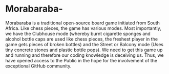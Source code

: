 # Morabaraba-
Morabaraba is a traditional open-source board game initiated from South Africa. Like chess pieces, the game has various modes. Most importantly, we have the Clubhouse mode (whereby burnt cigarette sponges and alcohol bottle caps are used like chess pieces, the freshest player in the game gets pieces of broken bottles) and the Street or Balcony mode (Uses tiny concrete stones and plastic bottle pops). We need to get this game up and running and therefore our coding knowledge is deceiving us. Thus, we have opened access to the Public in the hope for the involvement of the exceptional GitHub community.
